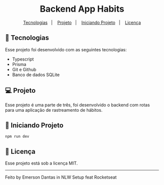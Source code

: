 <h1 align="center"> Backend App Habits </h1>

<p align="center">
  <a href="#-tecnologias">Tecnologias</a>&nbsp;&nbsp;&nbsp;|&nbsp;&nbsp;&nbsp;
  <a href="#-projeto">Projeto</a>&nbsp;&nbsp;&nbsp;|&nbsp;&nbsp;&nbsp;
  <a href="#-layout">Iniciando Projeto</a>&nbsp;&nbsp;&nbsp;|&nbsp;&nbsp;&nbsp;
  <a href="#memo-licença">Licença</a>
</p>

## 🚀 Tecnologias

Esse projeto foi desenvolvido com as seguintes tecnologias:

- Typescript
- Prisma
- Git e Github
- Banco de dados SQLite

## 💻 Projeto

Esse projeto é uma parte de três, foi desenvolvido o backend com rotas para uma aplicação de rastreamento de hábitos.

## 🔖 Iniciando Projeto

```
npm run dev
```

## :memo: Licença

Esse projeto está sob a licença MIT.

---

Feito by Emerson Dantas in NLW Setup feat Rocketseat
